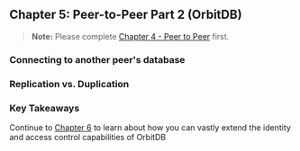 ## Chapter 5: Peer-to-Peer Part 2 (OrbitDB)

> **Note:** Please complete [Chapter 4 - Peer to Peer](./04_P2P_Part_2.md) first.

### Connecting to another peer's database

### Replication vs. Duplication

### Key Takeaways

Continue to [Chapter 6](./06_Identity_Permissions) to learn about how you can vastly extend the identity and access control capabilities of OrbitDB

